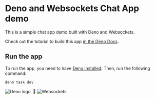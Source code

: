 # Deno and Websockets Chat App demo

This is a simple chat app demo built with Deno and Websockets.

Check out the tutorial to build this app
[in the Deno Docs](https://docs.deno.com/runtime/tutorials/chat_app/).

## Run the app

To run the app, you need to have
[Deno installed](https://docs.deno.com/runtime/). Then, run the following
command:

```sh
deno task dev
```

![Deno logo](https://docs.deno.com/img/logo.svg) &nbsp;💚
![Websockets](https://i.imgur.com/4PY81B7.png)
